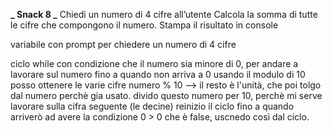 **_ Snack 8 _**
Chiedi un numero di 4 cifre all’utente
Calcola la somma di tutte le cifre che compongono il numero.
Stampa il risultato in console

variabile con prompt per chiedere un numero di 4 cifre

ciclo while con condizione che il numero sia minore di 0, per andare a lavorare sul numero fino a quando non arriva a 0
usando il modulo di 10 posso ottenere le varie cifre
numero % 10 --> il resto è l'unità, che poi tolgo dal numero perchè gia usato.
divido questo numero per 10, perchè mi serve lavorare sulla cifra seguente (le decine)
reinizio il ciclo fino a quando arriverò ad avere la condizione 0 > 0 che è false, uscnedo così dal ciclo.
